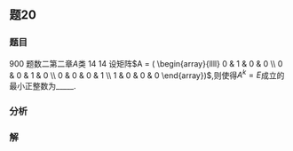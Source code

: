 ## 题20
### 题目
900 题数二第二章$A$类 14
14 设矩阵$A = ( \begin{array}{llll} 0 & 1 & 0 & 0 \\  0 & 0 & 1 & 0 \\  0 & 0 & 0 & 1 \\  1 & 0 & 0 & 0 \end{array})$,则使得$A^k = E$成立的最小正整数为_____.
### 分析

### 解